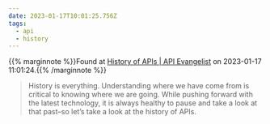 ```yaml
---
date: 2023-01-17T10:01:25.756Z
tags:
  - api
  - history
---
```

{{% marginnote %}}Found at [History of APIs | API Evangelist](https://apievangelist.com/info/history/) on 2023-01-17 11:01:24.{{% /marginnote %}}

> History is everything. Understanding where we have come from is critical to knowing where we are going. While pushing forward with the latest technology, it is always healthy to pause and take a look at that past–so let’s take a look at the history of APIs.

